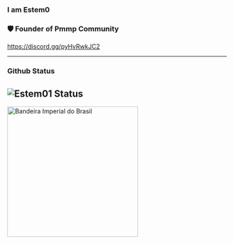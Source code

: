 ### I am Estem0

### 🛡️ Founder of Pmmp Community
https://discord.gg/pyHvRwkJC2

---
### Github Status
![Estem01 Status](https://github-readme-stats.vercel.app/api/?username=Estem01&show_icons=true&hide_border=true&theme=algolia&count_private=true)
---

<img src="https://upload.wikimedia.org/wikipedia/commons/thumb/b/b1/Flag_of_Brazil_%281853-1889%29.svg/1024px-Flag_of_Brazil_%281853-1889%29.svg.png" alt="Bandeira Imperial do Brasil" width="300">
